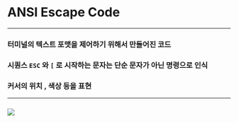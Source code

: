 # ANSI Escape Code

---

### 터미널의 텍스트 포맷을 제어하기 위해서 만들어진 코드

### 시퀀스 `ESC` 와 `[`  로 시작하는 문자는 단순 문자가 아닌 명령으로 인식

### 커서의 위치 , 색상 등을 표현

---



### <img src = "https://misc.flogisoft.com/_media/bash/colors_format/colors_and_formatting.sh.png">

